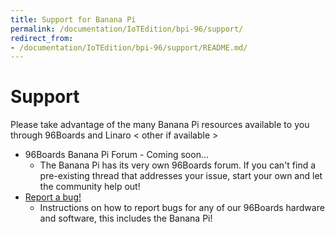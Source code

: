```yaml
---
title: Support for Banana Pi
permalink: /documentation/IoTEdition/bpi-96/support/
redirect_from:
- /documentation/IoTEdition/bpi-96/support/README.md/
---
```

# Support

Please take advantage of the many Banana Pi resources available to you through 96Boards and Linaro < other if available >

- 96Boards Banana Pi Forum - Coming soon...
   - The Banana Pi has its very own 96Boards forum. If you can't find a pre-existing thread that addresses your issue, start your own and let the community help out!
- [Report a bug!](../../../Extras/Report_a_bug.md)
   - Instructions on how to report bugs for any of our 96Boards hardware and software, this includes the Banana Pi!
